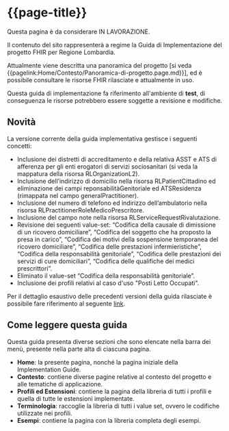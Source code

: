 # {{page-title}}

<div class="alert alert-warning">
Questa pagina è da considerare IN LAVORAZIONE. 

Il contenuto del sito rappresenterà a regime la Guida di Implementazione del progetto FHIR per Regione Lombardia. 

Attualmente viene descritta una panoramica del progetto \[si veda {{pagelink:Home/Contesto/Panoramica-di-progetto.page.md}}\], 
ed è possibile consultare le risorse FHIR rilasciate e attualmente in uso.
</div>

<div class="alert alert-danger">
Questa guida di implementazione fa riferimento all'ambiente di <b>test</b>, di conseguenza le risorse potrebbero essere soggette a revisione e modifiche.
</div>

## Novità
La versione corrente della guida implementativa gestisce i seguenti concetti:
- Inclusione dei distretti di accreditamento e della relativa ASST e ATS di afferenza per gli enti erogatori di
  servizi sociosanitari (si veda la mappatura della risorsa RLOrganizationL2).
- Inclusione dell’indirizzo di domicilio nella risorsa RLPatientCittadino ed eliminazione dei campi
  reponsabilitàGenitoriale ed ATSResidenza (rimappata nel campo generalPractitioner).
- Inclusione del numero di telefono ed indirizzo dell’ambulatorio nella risorsa RLPractitionerRoleMedicoPrescritore. 
- Inclusione del campo note nella risorsa RLServiceRequestRivalutazione.
- Revisione dei seguenti value-set: “Codifica della causale di dimissione di un ricovero domiciliare”, “Codifica del
  soggetto che ha proposto la presa in carico”, “Codifica dei motivi della sospensione temporanea del ricovero domiciliare”, “Codifica delle prestazioni infermieristiche”, “Codifica della responsabilità genitoriale”, “Codifica delle prestazioni dei servizi di cure domiciliari”, “Codifica delle qualifiche dei medici prescrittori”.
- Eliminato il value-set “Codifica della responsabilità genitoriale”.
- Inclusione dei profili relativi al caso d'uso "Posti Letto Occupati". 

Per il dettaglio esaustivo delle precedenti versioni della guida rilasciate è possibile fare riferimento al seguente [link](https://simplifier.net/guide/ig-rlfhir-versionhistory/home?version=current).

## Come leggere questa guida
Questa guida presenta diverse sezioni che sono elencate nella barra dei menù, presente nella parte alta di ciascuna pagina.
- **Home**: la presente pagina, nonché la pagina iniziale della Implementation Guide.
- **Contesto**: contiene diverse pagine relative al contesto del progetto e alle tematiche di applicazione.
- **Profili ed Estensioni**: contiene la pagina della libreria di tutti i profili e quella di tutte le estensioni implementate.
- **Terminologia**: raccoglie la libreria di tutti i value set, ovvero le codifiche utilizzate nei profili.
- **Esempi**: contiene la pagina con la libreria completa degli esempi.
  

